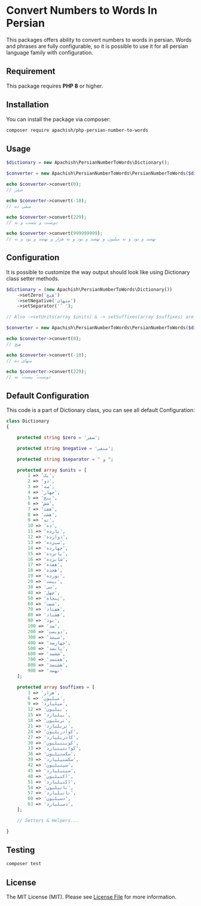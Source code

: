 # Convert Numbers to Words In Persian

This packages offers ability to convert numbers to words in persian. Words and phrases are fully configurable, so it is possible to use it for all persian language family with configuration.

## Requirement

This package requires **PHP 8** or higher.

## Installation

You can install the package via composer:

```bash
composer require apachish/php-persian-number-to-words
```

## Usage

``` php
$dictionary = new Apachish\PersianNumberToWords\Dictionary();

$converter = new Apachish\PersianNumberToWords\PersianNumberToWords($dictionary);

echo $converter->convert(0);
// صفر

echo $converter->convert(-10);
// منفی ده

echo $converter->convert(229);
// دویست و بیست و نه

echo $converter->convert(999999999);
// نهصد و نود و نه میلیون و نهصد و نود و نه هزار و نهصد و نود و نه
```
## Configuration

It is possible to customize the way output should look like using Dictionary class setter methods.

``` php
$dictionary = (new Apachish\PersianNumberToWords\Dictionary())
    ->setZero('هیچ')
    ->setNegative('منهای')
    ->setSeparator(' ُ ');

// Also ->setUnits(array $units) & -> setSuffixes(array $suffixes) are availabe

$converter = new Apachish\PersianNumberToWords\PersianNumberToWords($dictionary);

echo $converter->convert(0);
// هیچ

echo $converter->convert(-10);
// منهای ده

echo $converter->convert(229);
// دویست ُ بیست ُ نه

```

## Default Configuration
This code is a part of Dictionary class, you can see all default Configuration:
```php
class Dictionary
{

    protected string $zero = 'صفر';

    protected string $negative = 'منفی';

    protected string $separator = " و ";

    protected array $units = [
        1 => 'یک',
        2 => 'دو',
        3 => 'سه',
        4 => 'چهار',
        5 => 'پنج',
        6 => 'شش',
        7 => 'هفت',
        8 => 'هشت',
        9 => 'نه',
        10 => 'ده',
        11 => 'یازده',
        12 => 'دوازده',
        13 => 'سیزده',
        14 => 'چهارده',
        15 => 'پانزده',
        16 => 'شانزده',
        17 => 'هفده',
        18 => 'هجده',
        19 => 'نوزده',
        20 => 'بیست',
        30 => 'سی',
        40 => 'چهل',
        50 => 'پنجاه',
        60 => 'شصت',
        70 => 'هفتاد',
        80 => 'هشتاد',
        90 => 'نود',
        100 => 'صد',
        200 => 'دویست',
        300 => 'سیصد',
        400 => 'چهارصد',
        500 => 'پانصد',
        600 => 'ششصد',
        700 => 'هفتصد',
        800 => 'هشتصد',
        900 => 'نهصد'
    ];

    protected array $suffixes = [
        3 => 'هزار',
        6 => 'میلیون',
        9 => 'میلیارد',
        12 => 'بیلیون',
        15 => 'بیلیارد',
        18 => 'تریلیون',
        21 => 'تریلیارد',
        24 => 'کوآدریلیون',
        27 => 'کادریلیارد',
        30 => 'کوینتیلیون',
        33 => 'کوانتینیارد',
        36 => 'سکستیلیون',
        39 => 'سکستیلیارد',
        42 => 'سپتیلیون',
        45 => 'سپتیلیارد',
        48 => 'اکتیلیون',
        51 => 'اکتیلیارد',
        54 => 'نانیلیون',
        57 => 'نانیلیارد',
        60 => 'دسیلیون',
        63 => 'دسیلیارد',
    ];

    // Setters & Helpers...

}
```

## Testing

``` bash
composer test
```

## License

The MIT License (MIT). Please see [License File](LICENSE.md) for more information.